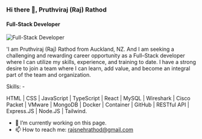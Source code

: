 ### Hi there 👋, Pruthviraj (Raj) Rathod
#### Full-Stack Developer
![Full-Stack Developer](https://encrypted-tbn0.gstatic.com/images?q=tbn:ANd9GcTVbWdc_oA0LHbaDHIgeUL3xDBOrvTTVXS2prr5wLHB9w&s)

'I am Pruthviraj (Raj) Rathod from Auckland, NZ. And I am seeking a challenging and rewarding career opportunity as a Full–Stack developer where I can utilize my skills, experience, and training to date. I have a strong desire to join a team where I can learn, add value, and become an integral part of the team and organization.

Skills: -

HTML | CSS | JavaScript | TypeScript | React | MySQL | Wireshark | Cisco Packet | VMware | MongoDB | Docker | Container | GitHub | RESTful API | Express.JS | Node.JS | Tailwind.

- 🔭 I’m currently working on this page.
- 📫 How to reach me: rajsnehrathod@gmail.com 
